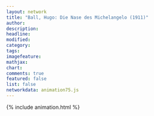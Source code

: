 ```yaml
---
layout: network
title: "Ball, Hugo: Die Nase des Michelangelo (1911)"
author:
description:
headline:
modified:
category:
tags:
imagefeature: 
mathjax: 
chart: 
comments: true
featured: false
list: false
networkdata: animation75.js
---
```

{% include animation.html %}
